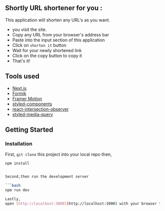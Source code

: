 ## Shortly URL shortener for you :
  
  This application will shorten any URL's as you want.
  - you visit the site.
  - Copy any URL from your browser's address bar
  - Paste into the input section of this application
  - Click on `shorten it` button
  - Wait for your newly shortened link
  - Click on the copy button to copy it
  - That's it!


## Tools used

- [Next.js](https://nextjs.org/)
- [Formik](https://formik.org/)
- [Framer Motion](https://www.framer.com/motion/)
- [styled-components](https://styled-components.com/)
- [react-intersection-observer](https://www.npmjs.com/package/react-intersection-observer)
- [styled-media-query](https://www.npmjs.com/package/styled-media-query)

## Getting Started

### Installation

First, `git clone` this project into your local repo then,

```bash
npm install


Second,then run the development server

```bash
npm run dev

Lastly,
open [http://localhost:3000](http://localhost:3000) with your browser to see the result.

